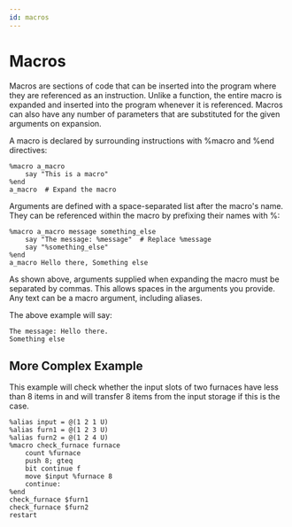 ```yaml
---
id: macros
---
```


# Macros

Macros are sections of code that can be inserted into the program where they are referenced as an instruction. Unlike a function, the entire macro is expanded and inserted into the program whenever it is referenced. Macros can also have any number of parameters that are substituted for the given arguments on expansion.

A macro is declared by surrounding instructions with %macro and %end directives:

```
%macro a_macro
    say "This is a macro"
%end
a_macro  # Expand the macro
```

Arguments are defined with a space-separated list after the macro's name. They can be referenced within the macro by prefixing their names with %:

```
%macro a_macro message something_else
    say "The message: %message"  # Replace %message
    say "%something_else"
%end
a_macro Hello there, Something else
```

As shown above, arguments supplied when expanding the macro must be separated by commas. This allows spaces in the arguments you provide. Any text can be a macro argument, including aliases.

The above example will say: 
```
The message: Hello there.
Something else
```

## More Complex Example

This example will check whether the input slots of two furnaces have less than 8 items in and will transfer 8 items from the input storage if this is the case.

```
%alias input = @(1 2 1 U)
%alias furn1 = @(1 2 3 U)
%alias furn2 = @(1 2 4 U)
%macro check_furnace furnace
    count %furnace
    push 8; gteq
    bit continue f
    move $input %furnace 8
    continue:
%end
check_furnace $furn1
check_furnace $furn2
restart
```